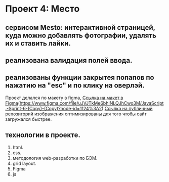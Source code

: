 # Проект 4: Место

## сервисом Mesto: интерактивной страницей, куда можно добавлять фотографии, удалять их и ставить лайки.
## реализована валидация полей ввода.
## реализованы функции закрытея попапов по нажатию на "esc" и по клику на оверлэй.

 Проект делался по макету в figma,
[Ссылка на макет в Figma](https://www.figma.com/file/2cn9N9jSkmxD84oJik7xL7/JavaScript.-Sprint-4?node-id=0%3A1)(https://www.figma.com/file/uJVJTkMe6bhINLQJhCwo3M/JavaScript.-Sprint-6-(Copy)-(Copy)?node-id=1124%3A2)
[Ссылка на публичный репозиторий](https://pavelatr111.github.io/mesto/)
изображения оптимизированы для того чтобы сайт загружался быстрее.

## технологии в проекте.
1. html.
2. css.
3. методология web-разработки по БЭМ.
4. grid layout.
5. Figma
6. js

